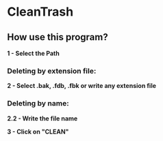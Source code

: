 # CleanTrash

## How use this program?

**1 - Select the Path**

### Deleting by extension file:

**2 - Select .bak, .fdb, .fbk or write any extension file**

### Deleting by name:

**2.2 - Write the file name**

**3 - Click on "CLEAN"**
